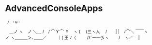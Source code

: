 # AdvancedConsoleApps

     / ・ω・
　＿ノ ヽ　ノ ＼＿
/　/ ⌒Ｙ⌒ Ｙ　ヽ
( 　(三ヽ人　 /　　|
|　ﾉ⌒＼ ￣￣ヽ　 ノ
ヽ＿＿＿＞､＿＿／
　　 ｜( 王 ﾉ〈
　　 /ﾐ`ー―彡ヽ
　　/　ヽ／　 |

